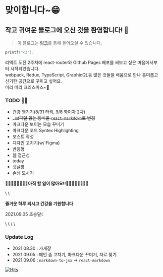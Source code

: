 # 맞이합니다~😁
## 작고 귀여운 블로그에 오신 것을 환영합니다! 🔮

> 이 블로그는 [링크](https://blog.crescent.dev)를 통해 들어오실 수 있습니다.

```c
printf("<3");
```
   

리액트 도전 2주차에 react-router와 Github Pages 배포를 써보고 싶은 마음에서부터 시작되었습니다.\
webpack, Redux, TypeScript, GraphicQL등 많은 것들을 배움으로 만나 흥미롭고 신기한 공간으로 꾸미고 싶어요.\
미리 메리 크리스마스~🎄

### TODO 🧙‍♂️
- 건강 챙기기(8/31 라섹, 9/8 화이자 2차)
- ~~`.md`파일 읽는 방식을 `react-markdown`로 변경~~
- 마크다운 보이는 모습 꾸미기
- 마크다운 코드 Syntex Highlighting
- 포스트 작성
- 디자인 고치기(w/ Figma)
- 반응형
- 웹 접근성
- ~~today~~
- 댓글창
- 손님 모시기

**🏃‍♂️🏃‍♀️🏃‍♂️🏃‍♀️아직 할 일이 많아요!!🏃‍♂️🏃‍♀️🏃‍♂️🏃‍♀️**

\ \

**즐거운 하루 되시고 건강을 기원합니다**

2021.09.05
초승달☾

\ \ \ \

### Update Log
- 2021.08.30 : 가개장
- 2021.09.05 : 메인 좀 고치기, 마크다운 꾸미기, 자료 찾기
- 2021.09.06 : `markdown-to-jsx` -> `react-markdown`

[![Hits](https://hits.seeyoufarm.com/api/count/incr/badge.svg?url=https%3A%2F%2Fblog.crescent.dev&count_bg=%23F05454&title_bg=%2330475E&icon=macys.svg&icon_color=%23DDDDDD&title=today&edge_flat=false)](https://hits.seeyoufarm.com)